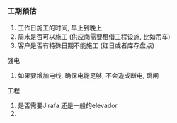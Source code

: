 
### 工期预估
1. 工作日施工的时间, 早上到晚上 
2. 周末是否可以施工 (供应商需要租借工程设施, 比如吊车)
3. 客户是否有特殊日期不能施工 (红日或者库存盘点)

强电
1. 如果要增加电线, 确保电能足够, 不会造成断电, 跳闸

工程
1. 是否需要Jirafa 还是一般的elevador
2. 